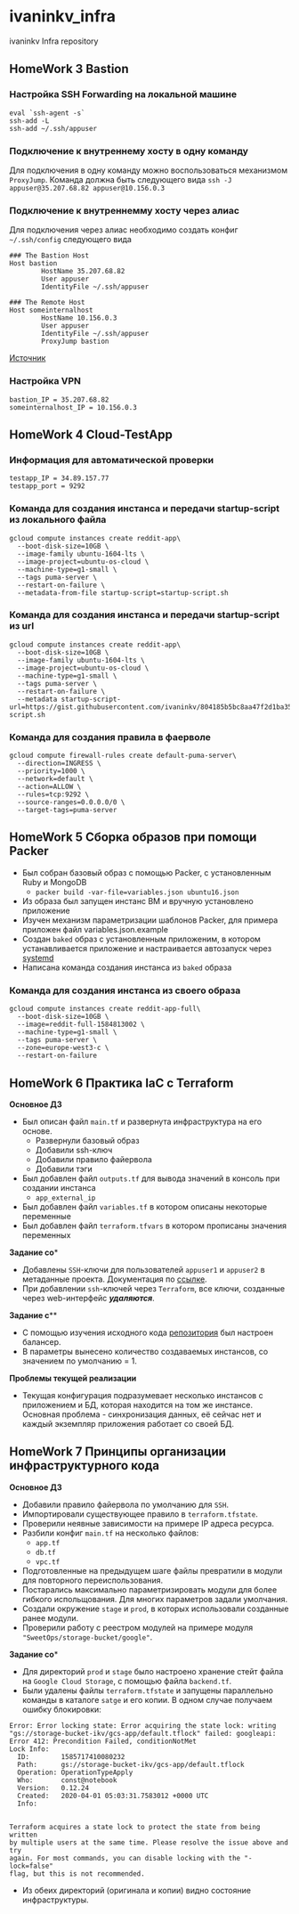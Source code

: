 # ivaninkv_infra
ivaninkv Infra repository

## HomeWork 3 Bastion

### Настройка SSH Forwarding на локальной машине

```
eval `ssh-agent -s`
ssh-add -L
ssh-add ~/.ssh/appuser
```

### Подключение к внутреннему хосту в одну команду

Для подключения в одну команду можно воспользоваться механизмом `ProxyJump`.
Команда должна быть следующего вида `ssh -J appuser@35.207.68.82 appuser@10.156.0.3`

### Подключение к внутреннемму хосту через алиас

Для подключения через алиас необходимо создать конфиг `~/.ssh/config` следующего вида

```
### The Bastion Host
Host bastion
        HostName 35.207.68.82
        User appuser
        IdentityFile ~/.ssh/appuser

### The Remote Host
Host someinternalhost
        HostName 10.156.0.3
        User appuser
        IdentityFile ~/.ssh/appuser
        ProxyJump bastion
```

[Источник](https://www.redhat.com/sysadmin/ssh-proxy-bastion-proxyjump)


### Настройка VPN

```
bastion_IP = 35.207.68.82
someinternalhost_IP = 10.156.0.3
```

## HomeWork 4 Cloud-TestApp

### Информация для автоматической проверки

```
testapp_IP = 34.89.157.77
testapp_port = 9292
```

### Команда для создания инстанса и передачи startup-script из локального файла

```
gcloud compute instances create reddit-app\
  --boot-disk-size=10GB \
  --image-family ubuntu-1604-lts \
  --image-project=ubuntu-os-cloud \
  --machine-type=g1-small \
  --tags puma-server \
  --restart-on-failure \
  --metadata-from-file startup-script=startup-script.sh
```

### Команда для создания инстанса и передачи startup-script из url

```
gcloud compute instances create reddit-app\
  --boot-disk-size=10GB \
  --image-family ubuntu-1604-lts \
  --image-project=ubuntu-os-cloud \
  --machine-type=g1-small \
  --tags puma-server \
  --restart-on-failure \
  --metadata startup-script-url=https://gist.githubusercontent.com/ivaninkv/804185b5bc8aa47f2d1ba355a5d445bf/raw/ed35717e1876c7742e3c0dc3850ac3cd36bd0553/startup-script.sh
```

### Команда для создания правила в фаерволе

```
gcloud compute firewall-rules create default-puma-server\
  --direction=INGRESS \
  --priority=1000 \
  --network=default \
  --action=ALLOW \
  --rules=tcp:9292 \
  --source-ranges=0.0.0.0/0 \
  --target-tags=puma-server
```

## HomeWork 5 Сборка образов при помощи Packer

- Был собран базовый образ с помощью Packer, с установленным Ruby и MongoDB
  - `packer build -var-file=variables.json ubuntu16.json`
- Из образа был запущен инстанс ВМ и вручную установлено приложение
- Изучен механизм параметризации шаблонов Packer, для примера приложен файл variables.json.example
- Создан `baked` образ с установленным приложеним, в котором устанавливается приложение и настраивается автозапуск через [systemd](https://github.com/puma/puma/blob/master/docs/systemd.md)
- Написана команда создания инстанса из `baked` образа


### Команда для создания инстанса из своего образа

```
gcloud compute instances create reddit-app-full\
  --boot-disk-size=10GB \
  --image=reddit-full-1584813002 \
  --machine-type=g1-small \
  --tags puma-server \
  --zone=europe-west3-c	\
  --restart-on-failure
```

## HomeWork 6 Практика IaC с Terraform

**Основное ДЗ**

- Был описан файл `main.tf` и развернута инфраструктура на его основе.
  - Развернули базовый образ
  - Добавили ssh-ключ
  - Добавили правило файервола
  - Добавили тэги
- Был добавлен файл `outputs.tf` для вывода значений в консоль при создании инстанса
  - `app_external_ip`
- Был добавлен файл `variables.tf` в котором описаны некоторые переменные
- Был добавлен файл `terraform.tfvars` в котором прописаны значения переменных

**Задание со***

* Добавлены `SSH`-ключи для пользователей `appuser1` и `appuser2` в метаданные проекта. Документация по [ссылке](https://www.terraform.io/docs/providers/google/r/compute_project_metadata.html).
* При добавлении `ssh`-ключей через `Terraform`, все ключи, созданные через web-интерфейс ***удаляются***.

**Задание с****

* С помощью изучения исходного кода [репозитория](https://github.com/gruntwork-io/terraform-google-load-balancer/blob/master/examples/network-load-balancer/main.tf) был настроен балансер.
* В параметры вынесено количество создаваемых инстансов, со значением по умолчанию = 1.

**Проблемы текущей реализации**

* Текущая конфигурация подразумевает несколько инстансов с приложением и БД, которая находится на том же инстансе. Основная проблема - синхронизация данных, её сейчас нет и каждый экземпляр приложения работает со своей БД.


## HomeWork 7 Принципы организации инфраструктурного кода

**Основное ДЗ**

* Добавили правило файервола по умолчанию для `SSH`.
* Импортировали существующее правило в `terraform.tfstate`.
* Проверили неявные зависимости на примере IP адреса ресурса.
* Разбили конфиг `main.tf` на несколько файлов:
  * `app.tf`
  * `db.tf`
  * `vpc.tf`
* Подготовленные на предыдущем шаге файлы превратили в модули для повторного переиспользования.
* Постарались максимально параметризировать модули для более гибкого испольщования. Для многих параметров задали умолчания.
* Создали окружение `stage` и `prod`, в которых использовали созданные ранее модули.
* Проверили работу с реестром модулей на примере модуля `"SweetOps/storage-bucket/google"`.

**Задание со***

* Для директорий `prod` и `stage` было настроено хранение стейт файла на `Google Cloud Storage`, с помощью файла `backend.tf`.
* Были удалены файлы `terraform.tfstate` и запущены параллельно команды в каталоге `satge` и его копии. В одном случае получаем ошибку блокировки:
```
Error: Error locking state: Error acquiring the state lock: writing "gs://storage-bucket-ikv/gcs-app/default.tflock" failed: googleapi: Error 412: Precondition Failed, conditionNotMet
Lock Info:
  ID:        1585717410080232
  Path:      gs://storage-bucket-ikv/gcs-app/default.tflock
  Operation: OperationTypeApply
  Who:       const@notebook
  Version:   0.12.24
  Created:   2020-04-01 05:03:31.7583012 +0000 UTC
  Info:


Terraform acquires a state lock to protect the state from being written
by multiple users at the same time. Please resolve the issue above and try
again. For most commands, you can disable locking with the "-lock=false"
flag, but this is not recommended.
```
* Из обеих директорий (оригинала и копии) видно состояние инфраструктуры.
